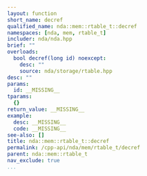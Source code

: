 ```yaml
---
layout: function
short_name: decref
qualified_name: nda::mem::rtable_t::decref
namespaces: [nda, mem, rtable_t]
includer: nda/nda.hpp
brief: ""
overloads:
  bool decref(long id) noexcept:
    desc: ""
    source: nda/storage/rtable.hpp
desc: ""
params:
  id: __MISSING__
tparams:
  {}
return_value: __MISSING__
example:
  desc: __MISSING__
  code: __MISSING__
see-also: []
title: nda::mem::rtable_t::decref
permalink: /cpp-api/nda/mem/rtable_t/decref
parent: nda::mem::rtable_t
nav_exclude: true
...
```


